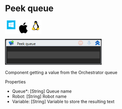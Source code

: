 # Peek queue

![](<../../../../.gitbook/assets/image (107).png>)

![](<../../../../.gitbook/assets/image (67).png>)



Component getting a value from the Orchestrator queue

Properties

* Queue\*: \[String] Queue name
* Robot: \[String] Robot name
* Variable: \[String] Variable to store the resulting text
